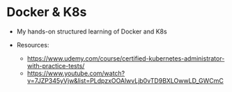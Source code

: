 # Docker & K8s

- My hands-on structured learning of Docker and K8s

- Resources:
  - https://www.udemy.com/course/certified-kubernetes-administrator-with-practice-tests/
  - https://www.youtube.com/watch?v=7JZP345yVjw&list=PLdpzxOOAlwvLjb0vTD9BXLOwwLD_GWCmC
